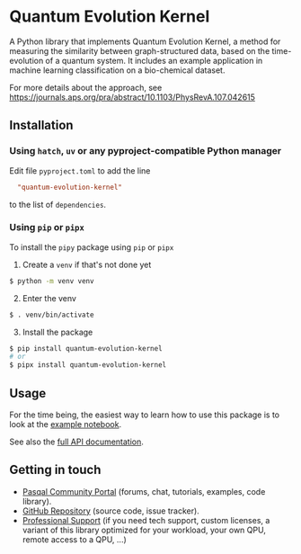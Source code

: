 # Quantum Evolution Kernel

A Python library that implements Quantum Evolution Kernel, a method for measuring the
similarity between graph-structured data, based on the time-evolution of a quantum system.
It includes an example application in machine learning classification on a bio-chemical dataset.

For more details about the approach, see https://journals.aps.org/pra/abstract/10.1103/PhysRevA.107.042615

## Installation

### Using `hatch`, `uv` or any pyproject-compatible Python manager

Edit file `pyproject.toml` to add the line

```toml
  "quantum-evolution-kernel"
```

to the list of `dependencies`.

### Using `pip` or `pipx`
To install the `pipy` package using `pip` or `pipx`

1. Create a `venv` if that's not done yet

```sh
$ python -m venv venv

```

2. Enter the venv

```sh
$ . venv/bin/activate
```

3. Install the package

```sh
$ pip install quantum-evolution-kernel
# or
$ pipx install quantum-evolution-kernel
```

## Usage

For the time being, the easiest way to learn how to use this package is to look
at the [example notebook](examples/tutorial.ipynb).

See also the [full API documentation](https://pqs.pages.pasqal.com/quantum-evolution-kernel/).

## Getting in touch

- [Pasqal Community Portal](https://community.pasqal.com/) (forums, chat, tutorials, examples, code library).
- [GitHub Repository](https://github.com/pasqal-io/quantum-evolution-kernel) (source code, issue tracker).
- [Professional Support](https://www.pasqal.com/contact-us/) (if you need tech support, custom licenses, a variant of this library optimized for your workload, your own QPU, remote access to a QPU, ...)
